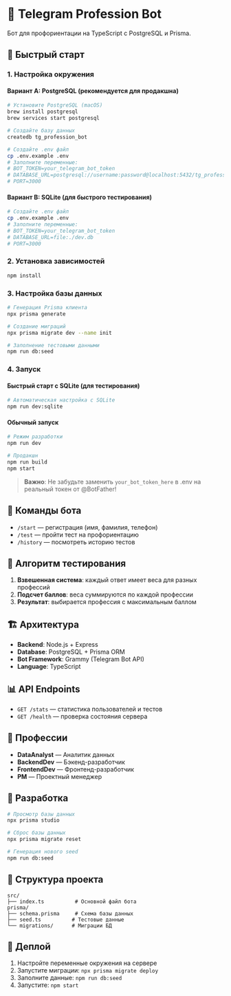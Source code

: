 # 🤖 Telegram Profession Bot

Бот для профориентации на TypeScript с PostgreSQL и Prisma.

## 🚀 Быстрый старт

### 1. Настройка окружения

#### Вариант A: PostgreSQL (рекомендуется для продакшна)
```bash
# Установите PostgreSQL (macOS)
brew install postgresql
brew services start postgresql

# Создайте базу данных
createdb tg_profession_bot

# Создайте .env файл
cp .env.example .env
# Заполните переменные:
# BOT_TOKEN=your_telegram_bot_token
# DATABASE_URL=postgresql://username:password@localhost:5432/tg_profession_bot
# PORT=3000
```

#### Вариант B: SQLite (для быстрого тестирования)
```bash
# Создайте .env файл
cp .env.example .env
# Заполните переменные:
# BOT_TOKEN=your_telegram_bot_token
# DATABASE_URL=file:./dev.db
# PORT=3000
```

### 2. Установка зависимостей
```bash
npm install
```

### 3. Настройка базы данных
```bash
# Генерация Prisma клиента
npx prisma generate

# Создание миграций
npx prisma migrate dev --name init

# Заполнение тестовыми данными
npm run db:seed
```

### 4. Запуск

#### Быстрый старт с SQLite (для тестирования)
```bash
# Автоматическая настройка с SQLite
npm run dev:sqlite
```

#### Обычный запуск
```bash
# Режим разработки
npm run dev

# Продакшн
npm run build
npm start
```

> **Важно**: Не забудьте заменить `your_bot_token_here` в .env на реальный токен от @BotFather!

## 📱 Команды бота

- `/start` — регистрация (имя, фамилия, телефон)
- `/test` — пройти тест на профориентацию
- `/history` — посмотреть историю тестов

## 🧠 Алгоритм тестирования

1. **Взвешенная система**: каждый ответ имеет веса для разных профессий
2. **Подсчет баллов**: веса суммируются по каждой профессии
3. **Результат**: выбирается профессия с максимальным баллом

## 🏗️ Архитектура

- **Backend**: Node.js + Express
- **Database**: PostgreSQL + Prisma ORM
- **Bot Framework**: Grammy (Telegram Bot API)
- **Language**: TypeScript

## 📊 API Endpoints

- `GET /stats` — статистика пользователей и тестов
- `GET /health` — проверка состояния сервера

## 🎯 Профессии

- **DataAnalyst** — Аналитик данных
- **BackendDev** — Бэкенд-разработчик  
- **FrontendDev** — Фронтенд-разработчик
- **PM** — Проектный менеджер

## 🔧 Разработка

```bash
# Просмотр базы данных
npx prisma studio

# Сброс базы данных
npx prisma migrate reset

# Генерация нового seed
npm run db:seed
```

## 📝 Структура проекта

```
src/
├── index.ts          # Основной файл бота
prisma/
├── schema.prisma     # Схема базы данных
├── seed.ts          # Тестовые данные
└── migrations/      # Миграции БД
```

## 🚀 Деплой

1. Настройте переменные окружения на сервере
2. Запустите миграции: `npx prisma migrate deploy`
3. Заполните данные: `npm run db:seed`
4. Запустите: `npm start`
